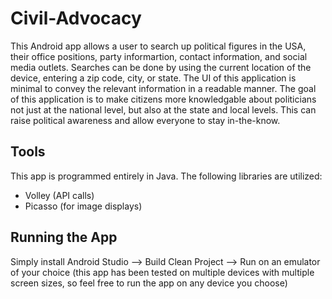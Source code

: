 Civil-Advocacy
==========

This Android app allows a user to search up political figures in the USA, their office positions, party informartion, contact information, and social media outlets.
Searches can be done by using the current location of the device, entering a zip code, city, or state.
The UI of this application is minimal to convey the relevant information in a readable manner. 
The goal of this application is to make citizens more knowledgable about politicians not just at the national level, but also at the state and local levels.
This can raise political awareness and allow everyone to stay in-the-know.

## Tools

This app is programmed entirely in Java. The
following libraries are utilized:
  * Volley (API calls)
  * Picasso (for image displays)

## Running the App

Simply install Android Studio --> Build Clean Project --> Run on an emulator of your choice
(this app has been tested on multiple devices with multiple screen sizes,
so feel free to run the app on any device you choose)


